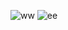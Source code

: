 ![ww](https://github.com/user-attachments/assets/cec9d860-9343-448b-9bc9-e7dac9362fa8)
![ee](https://github.com/user-attachments/assets/d4b0a156-fa70-4ccc-af49-dae0de4ba6a3)

